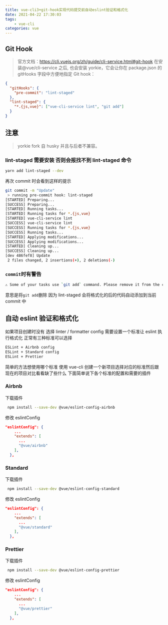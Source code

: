 ```yaml
---
title: vue-cli3+git-hook实现代码提交前自动eslint验证和格式化
date: 2021-04-22 17:30:03
tags:
	- vue-cli
categories: vue
---
```


## Git Hook

> 官方文档：https://cli.vuejs.org/zh/guide/cli-service.html#git-hook
> 在安装@vue/cli-service 之后, 也会安装 yorkie，它会让你在 package.json 的 gitHooks 字段中方便地指定 Git hook：

```json
{
  "gitHooks": {
    "pre-commit": "lint-staged"
  },
  "lint-staged": {
    "*.{js,vue}": ["vue-cli-service lint", "git add"]
  }
}
```

## 注意

> yorkie fork 自 husky 并且与后者不兼容。

### lint-staged 需要安装 否则会报找不到 lint-staged 命令

```bash
yarn add lint-staged --dev
```

再次 commit 时会看到这样的提示

```bash
git commit -m "Update"
 > running pre-commit hook: lint-staged
[STARTED] Preparing...
[SUCCESS] Preparing...
[STARTED] Running tasks...
[STARTED] Running tasks for *.{js,vue}
[STARTED] vue-cli-service lint
[SUCCESS] vue-cli-service lint
[SUCCESS] Running tasks for *.{js,vue}
[SUCCESS] Running tasks...
[STARTED] Applying modifications...
[SUCCESS] Applying modifications...
[STARTED] Cleaning up...
[SUCCESS] Cleaning up...
[dev 486fef8] Update
 2 files changed, 2 insertions(+), 2 deletions(-)
```

### `commit`时有警告

```bash
⚠ Some of your tasks use `git add` command. Please remove it from the config since all modifications made by tasks will be automatically added to the git commit index.
```

意思是将`git add`删除 因为 lint-staged 会将格式化的后的代码自动添加到当前 commit 中

## 自动 eslint 验证和格式化

如果项目创建时没有 选择 linter / formatter config 需要设置一个标准让 eslint 执行格式化
正常有三种标准可以选择

```bash
ESLint + Airbnb config
ESLint + Standard config
ESLint + Prettier
```

简单的方法想使用哪个标准 使用 vue-cli 创建一个新项目选择对应的标准然后跟现在的项目对比看看缺了些什么
下面简单说下各个标准的配置和需要的插件

### Airbnb

下载插件

```bash
 npm install --save-dev @vue/eslint-config-airbnb
```

修改 eslintConfig

```json
"eslintConfig": {
    ...
    "extends": [
      ...
      "@vue/airbnb"
    ],
  },
```

### Standard

下载插件

```bash
 npm install --save-dev @vue/eslint-config-standard
```

修改 eslintConfig

```json
"eslintConfig": {
    ...
    "extends": [
      ...
      "@vue/standard"
    ],
  },
```

### Prettier

下载插件

```bash
 npm install --save-dev @vue/eslint-config-prettier
```

修改 eslintConfig

```json
"eslintConfig": {
    ...
    "extends": [
      ...
      "@vue/prettier"
    ],
  },
```
